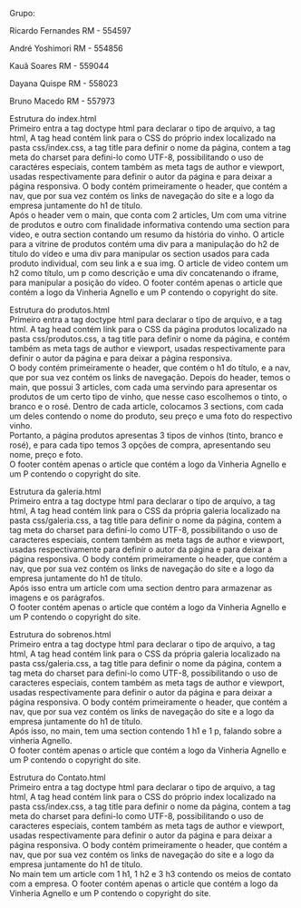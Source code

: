 Grupo: 

Ricardo Fernandes RM - 554597

André Yoshimori RM - 554856

Kauã Soares RM - 559044

Dayana Quispe RM - 558023

Bruno Macedo RM - 557973

Estrutura do index.html<br>
Primeiro entra a tag doctype html para declarar o tipo de arquivo, a tag html, A tag head contém link para o CSS do próprio index localizado na pasta css/index.css, a tag title para definir o nome da página, contem a tag meta do charset para defini-lo como UTF-8, possibilitando o uso de caractéres especiais, contem também as meta tags de author e viewport, usadas respectivamente para definir o autor da página e para deixar a página responsiva. 
O body contém primeiramente o header, que contém a nav, que por sua vez contém os links de navegação do site e a logo da empresa juntamente do h1 de título.<br>
Após o header vem o main, que conta com 2 articles, Um com uma vitrine de produtos e outro com finalidade informativa contendo uma section para video, e outra section contando um resumo da história do vinho.
O article para a vitrine de produtos contém uma div para a manipulação do h2 de título do vídeo e uma div para manipular os section usados para cada produto individual, com seu link a e sua img.
O article de video contem um h2 como título, um p como descrição e uma div concatenando o iframe, para manipular a posição do vídeo.
O footer contém apenas o article que contém a logo da Vinheria Agnello e um P contendo o copyright do site.


Estrutura do produtos.html<br>
Primeiro entra a tag doctype html para declarar o tipo de arquivo, e a tag html.
A tag head contém link para o CSS da página produtos localizado na pasta css/produtos.css, a tag title para definir o nome da página, e contém também as meta tags de author e viewport, usadas respectivamente para definir o autor da página e para deixar a página responsiva.<br>
O body contém primeiramente o header, que contém o h1 do título, e a nav, que por sua vez contém os links de navegação.
Depois do header, temos o main, que possui 3 articles, com cada uma servindo para apresentar os produtos de um certo tipo de vinho, que nesse caso escolhemos o tinto, o branco e o rosé. Dentro de cada article, colocamos 3 sections, com cada um deles contendo o nome do produto, seu preço e uma foto do respectivo vinho.  
Portanto, a página produtos apresentas 3 tipos de vinhos (tinto, branco e rosé), e para cada tipo temos 3 opções de compra, apresentando seu nome, preço e foto.<br>
O footer contém apenas o article que contém a logo da Vinheria Agnello e um P contendo o copyright do site.


Estrutura da galeria.html<br>
Primeiro entra a tag doctype html para declarar o tipo de arquivo, a tag html, A tag head contém link para o CSS da própria galeria localizado na pasta css/galeria.css, a tag title para definir o nome da página, contem a tag meta do charset para defini-lo como UTF-8, possibilitando o uso de caracteres especiais, contem também as meta tags de author e viewport, usadas respectivamente para definir o autor da página e para deixar a página responsiva. 
O body contém primeiramente o header, que contém a nav, que por sua vez contém os links de navegação do site e a logo da empresa juntamente do h1 de título.<br>
Após isso entra um article com uma section dentro para armazenar as imagens e os parágrafos.<br>
O footer contém apenas o article que contém a logo da Vinheria Agnello e um P contendo o copyright do site.

Estrutura do sobrenos.html<br>
Primeiro entra a tag doctype html para declarar o tipo de arquivo, a tag html, A tag head contém link para o CSS da própria galeria localizado na pasta css/galeria.css, a tag title para definir o nome da página, contem a tag meta do charset para defini-lo como UTF-8, possibilitando o uso de caracteres especiais, contem também as meta tags de author e viewport, usadas respectivamente para definir o autor da página e para deixar a página responsiva. 
O body contém primeiramente o header, que contém a nav, que por sua vez contém os links de navegação do site e a logo da empresa juntamente do h1 de título.<br>
Após isso, no main, tem uma section contendo 1 h1 e 1 p, falando sobre a vinheria Agnello.<br>
O footer contém apenas o article que contém a logo da Vinheria Agnello e um P contendo o copyright do site.

Estrutura do Contato.html<br>
Primeiro entra a tag doctype html para declarar o tipo de arquivo, a tag html, A tag head contém link para o CSS do próprio index localizado na pasta css/index.css, a tag title para definir o nome da página, contem a tag meta do charset para defini-lo como UTF-8, possibilitando o uso de caracteres especiais, contem também as meta tags de author e viewport, usadas respectivamente para definir o autor da página e para deixar a página responsiva. 
O body contém primeiramente o header, que contém a nav, que por sua vez contém os links de navegação do site e a logo da empresa juntamente do h1 de título.<br>
No main tem um article com 1 h1, 1 h2 e 3 h3 contendo os meios de contato com a empresa.
O footer contém apenas o article que contém a logo da Vinheria Agnello e um P contendo o copyright do site.
